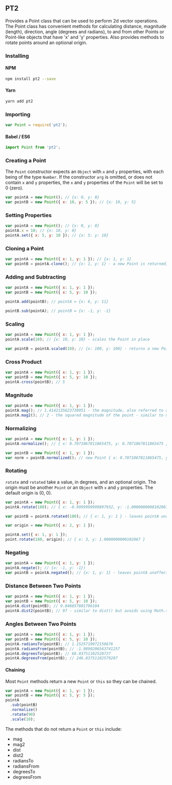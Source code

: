 ## PT2

Provides a Point class that can be used to perform 2d vector operations. The Point class has convenient methods for calculating distance, magnitude (length), direction, angle (degrees and radians), to and from other Points or Point-like objects that have 'x' and 'y' properties. Also provides methods to rotate points around an optional origin.

### Installing

#### NPM

```bash
npm install pt2 --save
```

#### Yarn

```bash
yarn add pt2
```

### Importing

```javascript
var Point = require('pt2');
```

#### Babel / ES6

```javascript
import Point from 'pt2';
```

### Creating a Point

The `Point` constructor expects an `Object` with `x` and `y` properties, with each being of the type `Number`. If the constructor `arg` is omitted, or does not contain `x` and `y` properties, the `x` and `y` properties of the `Point` will be set to 0 (zero).

```javascript
var pointA = new Point(); // {x: 0, y: 0}
var pointB = new Point({ x: 10, y: 5 }); // {x: 10, y: 5}
```

### Setting Properties

```javascript
var pointA = new Point(); // {x: 0, y: 0}
pointA.x = 10; // {x: 10, y: 0}
pointA.set({ x: 5, y: 10 }); // {x: 5: y: 10}
```

### Cloning a Point

```javascript
var pointA = new Point({ x: 1, y: 1 }); // {x: 1, y: 1}
var pointB = pointA.clone(); // {x: 1, y: 1} - a new Point is returned, not a reference to pointA
```

### Adding and Subtracting

```javascript
var pointA = new Point({ x: 1, y: 1 });
var pointB = new Point({ x: 5, y: 10 });

pointA.add(pointB); // pointA = {x: 6, y: 11}

pointB.sub(pointA); // pointB = {x: -1, y: -1}
```

### Scaling

```javascript
var pointA = new Point({ x: 1, y: 1 });
pointA.scale(10); // {x: 10, y: 10} - scales the Point in place

var pointB = pointA.scaled(10); // {x: 100, y: 100} - returns a new Point leaving pointA unaffected
```

### Cross Product

```javascript
var pointA = new Point({ x: 1, y: 1 });
var pointB = new Point({ x: 5, y: 10 });
pointA.cross(pointB); // 5
```

### Magnitude

```javascript
var pointA = new Point({ x: 1, y: 1 });
pointA.mag(); // 1.4142135623730951 - the magnitude, also referred to as the length, of the point
pointA.mag2(); // 2 - the squared magnitude of the point - similar to mag() but avoids using Math.sqrt
```

### Normalizing

```javascript
var pointA = new Point({ x: 1, y: 1 });
pointA.normalize(); // { x: 0.7071067811865475, y: 0.7071067811865475 }

var pointB = new Point({ x: 1, y: 1 });
var norm = pointB.normalized(); // new Point { x: 0.7071067811865475, y: 0.7071067811865475 } is returned - pointB is unaffected
```

### Rotating

`rotate` and `rotated` take a value, in degrees, and an optional origin. The origin must be another `Point` or an `Object` with `x` and `y` properties. The default origin is (0, 0).

```javascript
var pointA = new Point({ x: 1, y: 1 });
pointA.rotate(180); // { x: -0.9999999999897932, y: -1.0000000000102067 }

var pointB = pointA.rotated(180); // { x: 1, y: 1 } - leaves pointA unaffected

var origin = new Point({ x: 2, y: 1 });

pointA.set({ x: 1, y: 1 });
point.rotate(180, origin); // { x: 3, y: 1.0000000000102067 }
```

### Negating

```javascript
var pointA = new Point({ x: 1, y: 1 });
pointA.negate(); // {x: -1, y: -1})
var pointB = pointA.negated(); // {x: 1, y: 1} - leaves pointA unaffected
```

### Distance Between Two Points

```javascript
var pointA = new Point({ x: 1, y: 1 });
var pointB = new Point({ x: 5, y: 10 });
pointA.dist(pointB); // 9.848857801796104
pointA.dist2(pointB); // 97 - similar to dist() but avoids using Math.sqrt
```

### Angles Between Two Points

```javascript
var pointA = new Point({ x: 1, y: 1 });
var pointB = new Point({ x: 5, y: 10 });
pointA.radiansTo(pointB); // 1.1525719972156676
pointA.radiansFrom(pointB); // -1.9890206563741257
pointA.degreesTo(pointB); // 66.03751102520727
pointA.degreesFrom(pointB); // 246.03751102579207
```

#### Chaining

Most `Point` methods return a new `Point` or `this` so they can be chained.

```javascript
var pointA = new Point({ x: 1, y: 1 });
var pointB = new Point({ x: 5, y: 5 });
pointA
  .sub(pointB)
  .normalize()
  .rotate(90)
  .scale(10);
```

The methods that do not return a `Point` or `this` include:

* mag
* mag2
* dist
* dist2
* radiansTo
* radiansFrom
* degreesTo
* degreesFrom
